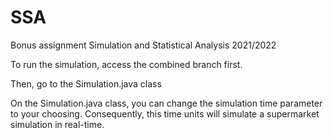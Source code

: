 # SSA
Bonus assignment Simulation and  Statistical Analysis 2021/2022 

To run the simulation, access the combined branch first. 

Then, go to the Simulation.java class 

On the Simulation.java class, you can change the simulation time parameter to your choosing. Consequently, this time units will simulate a supermarket simulation in real-time.  
